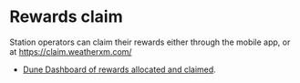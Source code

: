 # Rewards claim

Station operators can claim their rewards either through the mobile app, or at https://claim.weatherxm.com/

- [Dune Dashboard of rewards allocated and claimed](https://dune.com/weatherxm/network-stats). 